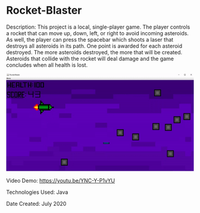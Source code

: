 # Rocket-Blaster

Description: This project is a local, single-player game. The player controls a rocket that can move up, down, left, or right to avoid incoming asteroids. As well, the player can press the spacebar which shoots a laser that destroys all asteroids in its path. One point is awarded for each asteroid destroyed. The more asteroids destroyed, the more that will be created. Asteroids that collide with the rocket will deal damage and the game concludes when all health is lost.

![Alt Text](https://github.com/ChenGrant/Rocket-Blaster/blob/ed92ff8a7b2ca9efb13140847e1242657fc477a0/about/gif.gif)

Video Demo: https://youtu.be/YNC-Y-P1vYU

Technologies Used: Java

Date Created: July 2020
